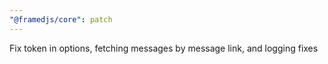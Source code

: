 ```yaml
---
"@framedjs/core": patch
---
```


Fix token in options, fetching messages by message link, and logging fixes
